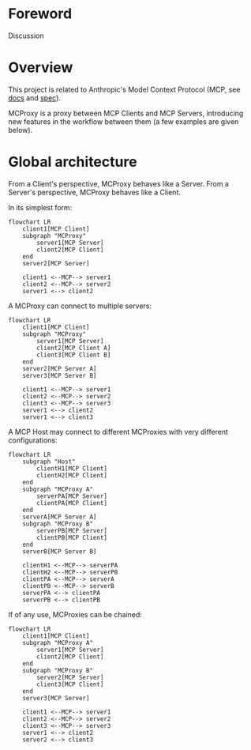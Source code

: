 # Foreword

Discussion

# Overview

This project is related to Anthropic's Model Context Protocol (MCP, see [docs](https://modelcontextprotocol.io) and [spec](https://spec.modelcontextprotocol.io/)).

MCProxy is a proxy between MCP Clients and MCP Servers, introducing new features in the workflow between them (a few examples are given below).

# Global architecture

From a Client's perspective, MCProxy behaves like a Server.
From a Server's perspective, MCProxy behaves like a Client.

In its simplest form:

```mermaid
flowchart LR
    client1[MCP Client]
    subgraph "MCProxy"
        server1[MCP Server]
        client2[MCP Client]
    end
    server2[MCP Server]

    client1 <--MCP--> server1
    client2 <--MCP--> server2
    server1 <--> client2
```

A MCProxy can connect to multiple servers:

```mermaid
flowchart LR
    client1[MCP Client]
    subgraph "MCProxy"
        server1[MCP Server]
        client2[MCP Client A]
        client3[MCP Client B]
    end
    server2[MCP Server A]
    server3[MCP Server B]

    client1 <--MCP--> server1
    client2 <--MCP--> server2
    client3 <--MCP--> server3
    server1 <--> client2
    server1 <--> client3
```

A MCP Host may connect to different MCProxies with very different configurations:

```mermaid
flowchart LR
    subgraph "Host"
        clientH1[MCP Client]
        clientH2[MCP Client]
    end
    subgraph "MCProxy A"
        serverPA[MCP Server]
        clientPA[MCP Client]
    end
    serverA[MCP Server A]
    subgraph "MCProxy B"
        serverPB[MCP Server]
        clientPB[MCP Client]
    end
    serverB[MCP Server B]

    clientH1 <--MCP--> serverPA
    clientH2 <--MCP--> serverPB
    clientPA <--MCP--> serverA
    clientPB <--MCP--> serverB
    serverPA <--> clientPA
    serverPB <--> clientPB
```


If of any use, MCProxies can be chained:

```mermaid
flowchart LR
    client1[MCP Client]
    subgraph "MCProxy A"
        server1[MCP Server]
        client2[MCP Client]
    end
    subgraph "MCProxy B"
        server2[MCP Server]
        client3[MCP Client]
    end
    server3[MCP Server]

    client1 <--MCP--> server1
    client2 <--MCP--> server2
    client3 <--MCP--> server3
    server1 <--> client2
    server2 <--> client3
```
